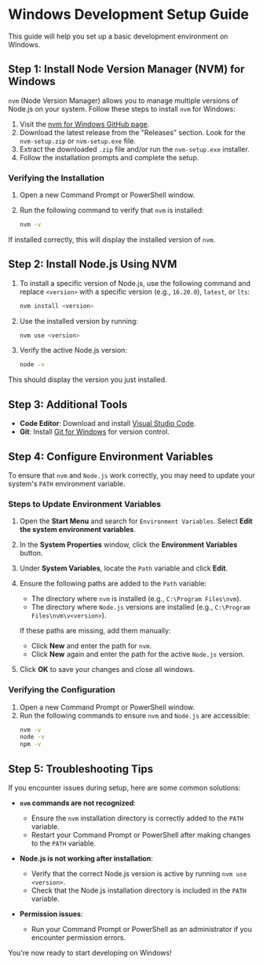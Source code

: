 # Windows Development Setup Guide

This guide will help you set up a basic development environment on Windows.

## Step 1: Install Node Version Manager (NVM) for Windows

`nvm` (Node Version Manager) allows you to manage multiple versions of Node.js on your system. Follow these steps to install `nvm` for Windows:

1. Visit the [nvm for Windows GitHub page](https://github.com/coreybutler/nvm-windows).
2. Download the latest release from the "Releases" section. Look for the `nvm-setup.zip` or `nvm-setup.exe` file.
3. Extract the downloaded `.zip` file and/or run the `nvm-setup.exe` installer.
4. Follow the installation prompts and complete the setup.

### Verifying the Installation

1. Open a new Command Prompt or PowerShell window.
2. Run the following command to verify that `nvm` is installed:

   ```bash
   nvm -v
   ```

If installed correctly, this will display the installed version of `nvm`.

## Step 2: Install Node.js Using NVM

1. To install a specific version of Node.js, use the following command and replace `<version>` with a specific version (e.g., `16.20.0`), `latest`, or `lts`:

    ```bash
    nvm install <version>
    ```
2. Use the installed version by running:
    ```bash
    nvm use <version>
    ```

3. Verify the active Node.js version:
    ```bash
    node -v
    ```
This should display the version you just installed.

## Step 3: Additional Tools
- **Code Editor**: Download and install [Visual Studio Code](https://code.visualstudio.com/).
- **Git**: Install [Git for Windows](https://gitforwindows.org/) for version control.

## Step 4: Configure Environment Variables

To ensure that `nvm` and `Node.js` work correctly, you may need to update your system's `PATH` environment variable.

### Steps to Update Environment Variables

1. Open the **Start Menu** and search for `Environment Variables`. Select **Edit the system environment variables**.
2. In the **System Properties** window, click the **Environment Variables** button.
3. Under **System Variables**, locate the `Path` variable and click **Edit**.
4. Ensure the following paths are added to the `Path` variable:
   - The directory where `nvm` is installed (e.g., `C:\Program Files\nvm`).
   - The directory where `Node.js` versions are installed (e.g., `C:\Program Files\nvm\v<version>`).

   If these paths are missing, add them manually:
   - Click **New** and enter the path for `nvm`.
   - Click **New** again and enter the path for the active `Node.js` version.

5. Click **OK** to save your changes and close all windows.

### Verifying the Configuration

1. Open a new Command Prompt or PowerShell window.
2. Run the following commands to ensure `nvm` and `Node.js` are accessible:
   ```bash
   nvm -v
   node -v
   npm -v
   ```

## Step 5: Troubleshooting Tips

If you encounter issues during setup, here are some common solutions:

- **`nvm` commands are not recognized**:
  - Ensure the `nvm` installation directory is correctly added to the `PATH` variable.
  - Restart your Command Prompt or PowerShell after making changes to the `PATH` variable.

- **Node.js is not working after installation**:
  - Verify that the correct Node.js version is active by running `nvm use <version>`.
  - Check that the Node.js installation directory is included in the `PATH` variable.

- **Permission issues**:
  - Run your Command Prompt or PowerShell as an administrator if you encounter permission errors.

You're now ready to start developing on Windows!
